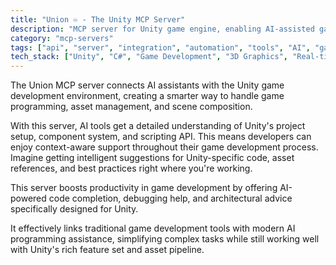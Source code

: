 ```yaml
---
title: "Union ♾️ - The Unity MCP Server"
description: "MCP server for Unity game engine, enabling AI-assisted game development and real-time engine integration."
category: "mcp-servers"
tags: ["api", "server", "integration", "automation", "tools", "AI", "game programming", "asset management", "scene composition", "code completion", "debugging"]
tech_stack: ["Unity", "C#", "Game Development", "3D Graphics", "Real-time Engine", "AI Tools"]
---
```


The Union MCP server connects AI assistants with the Unity game development environment, creating a smarter way to handle game programming, asset management, and scene composition.

With this server, AI tools get a detailed understanding of Unity's project setup, component system, and scripting API. This means developers can enjoy context-aware support throughout their game development process. Imagine getting intelligent suggestions for Unity-specific code, asset references, and best practices right where you're working.

This server boosts productivity in game development by offering AI-powered code completion, debugging help, and architectural advice specifically designed for Unity. 

It effectively links traditional game development tools with modern AI programming assistance, simplifying complex tasks while still working well with Unity's rich feature set and asset pipeline.
